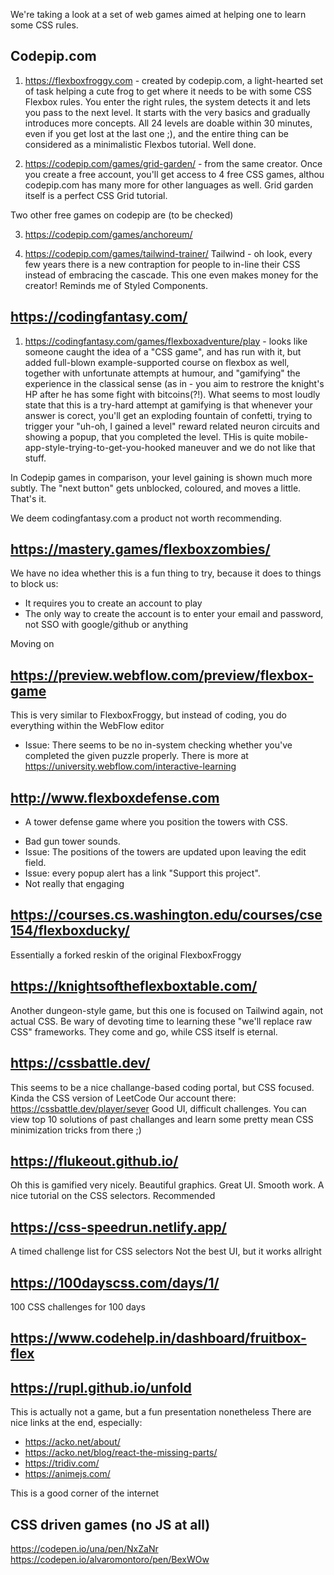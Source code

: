 We're taking a look at a set of web games aimed at helping one to learn some CSS rules. 

## Codepip.com
1. https://flexboxfroggy.com - created by codepip.com, a light-hearted set of task helping a cute frog to get where it needs to be with some CSS Flexbox rules. You enter the right rules, the system detects it and lets you pass to the next level.
It starts with the very basics and gradually introduces more concepts. All 24 levels are doable within 30 minutes, even if you get lost at the last one ;), and the entire thing can be considered as a minimalistic Flexbos tutorial. Well done.

2. https://codepip.com/games/grid-garden/ - from the same creator. Once you create a free account, you'll get access to 4 free CSS games, althou codepip.com has many more for other languages as well. Grid garden itself is a perfect CSS Grid tutorial.

Two other free games on codepip are (to be checked)

3. https://codepip.com/games/anchoreum/ 

4. https://codepip.com/games/tailwind-trainer/
Tailwind - oh look, every few years there is a new contraption for people to in-line their CSS instead of embracing the cascade.
This one even makes money for the creator!
Reminds me of Styled Components.

## https://codingfantasy.com/
1. https://codingfantasy.com/games/flexboxadventure/play - looks like someone caught the idea of a "CSS game", and has run with it, but added full-blown example-supported course on flexbox as well, together with unfortunate attempts at humour, and "gamifying" the experience in the classical sense (as in - you aim to restrore the knight's HP after he has some fight with bitcoins(?!). What seems to most loudly state that this is a try-hard attempt at gamifying is that whenever your answer is corect, you'll get an exploding fountain of confetti, trying to trigger your "uh-oh, I gained a level" reward related neuron circuits and showing a popup, that you completed the level. THis is quite mobile-app-style-trying-to-get-you-hooked maneuver and we do not like that stuff. 

In Codepip games in comparison, your level gaining is shown much more subtly. The "next button" gets unblocked, coloured, and moves a little. That's it. 

We deem codingfantasy.com a product not worth recommending. 

## https://mastery.games/flexboxzombies/
We have no idea whether this is a fun thing to try, because it does to things to block us:
- It requires you to create an account to play 
- The only way to create the account is to enter your email and password, not SSO with google/github or anything

Moving on

## https://preview.webflow.com/preview/flexbox-game
This is very similar to FlexboxFroggy, but instead of coding, you do everything within the WebFlow editor
- Issue: There seems to be no in-system checking whether you've completed the given puzzle properly.
There is more at https://university.webflow.com/interactive-learning

## http://www.flexboxdefense.com
+ A tower defense game where you position the towers with CSS. 
- Bad gun tower sounds. 
- Issue: The positions of the towers are updated upon leaving the edit field. 
- Issue: every popup alert has a link "Support this project". 
- Not really that engaging

## https://courses.cs.washington.edu/courses/cse154/flexboxducky/
Essentially a forked reskin of the original FlexboxFroggy

## https://knightsoftheflexboxtable.com/ 
Another dungeon-style game, but this one is focused on Tailwind again, not actual CSS.
Be wary of devoting time to learning these "we'll replace raw CSS" frameworks. 
They come and go, while CSS itself is eternal.

## https://cssbattle.dev/
This seems to be a nice challange-based coding portal, but CSS focused. Kinda the CSS version of LeetCode
Our account there: https://cssbattle.dev/player/sever
Good UI, difficult challenges. You can view top 10 solutions of past challanges and learn some pretty mean CSS minimization tricks from there ;)

## https://flukeout.github.io/
Oh this is gamified very nicely. Beautiful graphics. Great UI. Smooth work.
A nice tutorial on the CSS selectors.
Recommended

## https://css-speedrun.netlify.app/
A timed challenge list for CSS selectors
Not the best UI, but it works allright

## https://100dayscss.com/days/1/
100 CSS challenges for 100 days

## https://www.codehelp.in/dashboard/fruitbox-flex


## https://rupl.github.io/unfold
This is actually not a game, but a fun presentation nonetheless
There are nice links at the end, especially:
- https://acko.net/about/
- https://acko.net/blog/react-the-missing-parts/
- https://tridiv.com/
- https://animejs.com/

This is a good corner of the internet

## CSS driven games (no JS at all)
https://codepen.io/una/pen/NxZaNr
https://codepen.io/alvaromontoro/pen/BexWOw













